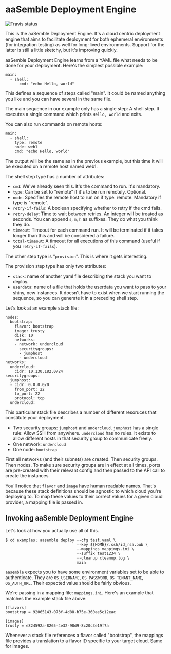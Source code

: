 # aaSemble Deployment Engine

![Travis status](https://travis-ci.org/aaSemble/python-aasemble.deployment.svg)

This is the aaSemble Deployment Engine. It's a cloud centric deployment engine
that aims to facilitate deployment for both ephemeral environments (for
integration testing) as well for long-lived environments. Support for the
latter is still a little sketchy, but it's improving quickly.

aaSemble Deployment Engine learns from a YAML file what needs to be done for
your deployment.  Here's the simplest possible example:

    main:
      - shell:
          cmd: "echo Hello, world"

This defines a sequence of steps called "main". It could be named anything
you like and you can have several in the same file.

The main sequence in our example only has a single step: A shell step. It executes a single command which prints `Hello, world` and exits.

You can also run commands on remote hosts:

    main:
      - shell:
        type: remote
        node: web1
        cmd: "echo Hello, world"

The output will be the same as in the previous example, but this time it will
be executed on a remote host named web1.

The shell step type has a number of attributes:

- `cmd`: We've already seen this. It's the command to run. It's mandatory.
- `type`: Can be set to "remote" if it's to be run remotely. Optional.
- `node`: Specifies the remote host to run on if type: remote. Mandatory if type is "remote".
- `retry-if-fails`: A boolean specifying whether to retry if the cmd fails.
- `retry-delay`: Time to wait between retries. An integer will be treated as seconds. You can append `s`, `m`, `h` as suffixes. They do what you think they do.
- `timeout`: Timeout for each command run. It will be terminated if it takes longer than this and will be considered a failure.
- `total-timeout`: A timeout for all executions of this command (useful if you `retry-if-fails`).

The other step type is "`provision`". This is where it gets interesting.

The provision step type has only two attributes:
 - `stack`: name of another yaml file describing the stack you want to deploy.
 - `userdata`: name of a file that holds the userdata you want to pass to your shiny, new instances. It doesn't have to exist when we start running the sequence, so you can generate it in a preceding shell step.

Let's look at an example stack file:

    nodes:
      bootstrap:
        flavor: bootstrap
        image: trusty
        disk: 10
        networks:
        - network: undercloud
          securitygroups:
          - jumphost
          - undercloud
    networks:
      undercloud:
        cidr: 10.130.182.0/24
    securitygroups:
      jumphost:
      - cidr: 0.0.0.0/0
        from_port: 22
        to_port: 22
        protocol: tcp
      undercloud:

This particular stack file describes a number of different resoruces that constitute your deployment.
 - Two security groups:  `jumphost` and `undercloud`. `jumphost` has a single rule: Allow SSH from anywhere. `undercloud` has no rules. It exists to allow different hosts in that security group to communicate freely.
 - One network: `undercloud`
 - One node: `bootstrap`

First all networks (and their subnets) are created. Then security groups. Then nodes. To make sure security groups are in effect at all times, ports are pre-created with their relevant config and then passed to the API call to create the instances.

You'll notice that `flavor` and `image` have human readable names. That's because these stack definitions should be agnostic to which cloud you're deploying to. To map these values to their correct values for a given cloud provider, a mapping file is passed in.
 
## Invoking aaSemble Deployment Engine

Let's look at how you actually use all of this.

    $ cd examples; aasemble deploy --cfg test.yaml \
                                   --key ${HOME}/.ssh/id_rsa.pub \
                                   --mappings mappings.ini \
                                   --suffix test1234 \
                                   --cleanup cleanup.log \
                                   main

`aasemble` expects you to have some environment variables set to be able to authenticate. They are `OS_USERNAME`, `OS_PASSWORD`, `OS_TENANT_NAME`, `OS_AUTH_URL`. Their expected value should be fairly obvious.

We're passing in a mapping file: `mappings.ini`. Here's an example that matches the example stack file above:

    [flavors]
    bootstrap = 92065143-073f-4d88-b75e-360ae5c12eac

    [images]
    trusty = e824592a-8265-4e32-98d9-8c20c3e19f7a

Whenever a stack file references a flavor called "bootstrap", the mappings file provides a translation to a flavor ID specific to your target cloud. Same for images.
